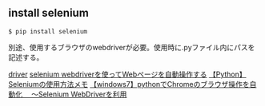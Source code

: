 ## install selenium

```
$ pip install selenium
```

別途、使用するブラウザのwebdriverが必要。使用時に.pyファイル内にパスを記述する。

[driver](https://docs.seleniumhq.org/download/)
[selenium webdriverを使ってWebページを自動操作する](https://qiita.com/KI1208/items/976b423c8e5f86a69e29)
[【Python】Seleniumの使用方法メモ](https://qiita.com/motoki1990/items/a59a09c5966ce52128be)
[【windows7】pythonでChromeのブラウザ操作を自動化 　～Selenium WebDriverを利用](https://qiita.com/ynishimura0922/items/a3332b5beb394248e44e)
